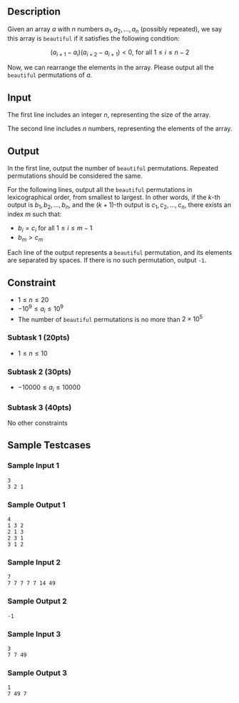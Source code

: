 ## Description

Given an array $a$ with $n$ numbers $a_1, a_2, \dots, a_n$ (possibly repeated), we say this array is `beautiful` if it satisfies the following condition:

$$(a_{i+1} - a_i)(a_{i + 2} - a_{i+1}) < 0 \text{, for all } 1 \leq i \leq n-2$$

Now, we can rearrange the elements in the array. Please output all the `beautiful` permutations of $a$.


## Input

The first line includes an integer $n$, representing the size of the array.

The second line includes $n$ numbers, representing the elements of the array.


## Output

In the first line, output the number of `beautiful` permutations. Repeated permutations should be considered the same.

For the following lines, output all the `beautiful` permutations in lexicographical order, from smallest to largest. In other words, if the $k$-th output is $b_1, b_2, \dots, b_n$, and the $(k+1)$-th output is $c_1, c_2, \dots, c_n$, there exists an index $m$ such that:

- $b_i = c_i$ for all $1 \leq i \leq m-1$
- $b_m > c_m$

Each line of the output represents a `beautiful` permutation, and its elements are separated by spaces. If there is no such permutation, output `-1`.


## Constraint

- $1 \leq n \leq 20$
- $-10^9 \leq a_i \leq 10^9$
- The number of `beautiful` permutations is no more than $2 \times 10^5$

### Subtask 1 (20pts)

- $1 \leq n \leq 10$

### Subtask 2 (30pts)

- $-10000 \leq a_i \leq 10000$

### Subtask 3 (40pts)

No other constraints


## Sample Testcases

### Sample Input 1

```
3
3 2 1
```

### Sample Output 1

```
4
1 3 2
2 1 3
2 3 1
3 1 2
```

### Sample Input 2

```
7
7 7 7 7 7 14 49
```

### Sample Output 2

```
-1
```

### Sample Input 3

```
3
7 7 49
```

### Sample Output 3

```
1
7 49 7
```
